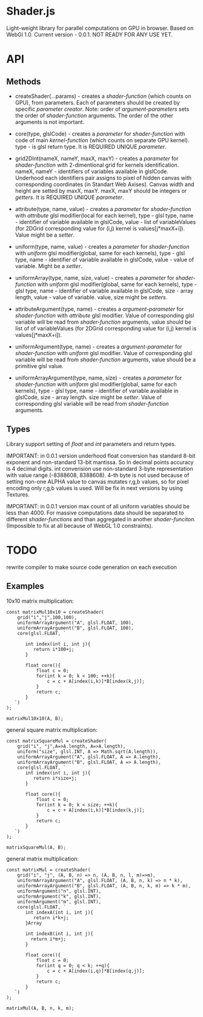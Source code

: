 # Shader.js

Light-weight library for parallel computations on GPU in browser. Based on WebGl 1.0.
Current version - 0.0.1. NOT READY FOR ANY USE YET.



# API


## Methods

- createShader(...params) - creates a *shader-function* (which counts on GPU), from parameters. Each of
 parameters should be created by specific *parameter creator*. Note: order of *argument-parameters* sets the
 order of *shader-function* arguments. The order of the other arguments is not important.
 
 - core(type, glslCode) - creates a *parameter* for *shader-function* with code of main *kernel-function* (which
 counts on separate GPU kernel). type - is glsl return type. It is REQUIRED UNIQUE *parameter*.
 
 - grid2DInt(nameX, nameY, maxX, maxY) - creates a *parameter* for *shader-function* with 2-dimentional
  grid for kernels identification. nameX, nameY - identifiers of variables available in glslCode. Underhood
  each identifiers pair assigns to pixel of hidden canvas with corresponding coordinates (in Standart Web Axises).
  Canvas width and height are setted by maxX, maxY. maxX, maxY should be integers or *getters*.
   It is REQUIRED UNIQUE *parameter*.
  
 - attribute(type, name, value) - creates a *parameter* for *shader-function* with *attribute* glsl modifier(local for each
 kernel), type - glsl type, name - identifier of variable available in glslCode, value - list of variableValues (for
 2DGrid corresponding value for (i,j) kernel is values[j*maxX+i]). Value might be a *setter*.
 
 - uniform(type, name, value) - creates a *parameter* for *shader-function* with *uniform* glsl modifier(global, same for
 each kernels), type - glsl type, name - identifier of variable available in glslCode, value - value  of variable. Might be
 a *setter*.
 
 - uniformArray(type, name, size, value) - creates a  *parameter* for *shader-function* with *uniform* glsl modifier(global, same for
  each kernels), type - glsl type, name - identifier of variable available in glslCode, size - array length,
  value - value  of variable. value, size might be *setters*.
 
  - attributeArgument(type, name) - creates a *argument-parameter* for *shader-function* with *attribute*
  glsl modifier. Value of corresponding glsl variable will be read from *shader-function* arguments, value should be
  list of  of variableValues (for 2DGrid corresponding value for (i,j) kernel is values[j*maxX+i]).
  
  - uniformArgument(type, name) - creates a *argument-parameter* for *shader-function* with *uniform*
   glsl modifier. Value of corresponding glsl variable will be read from *shader-function* arguments, value should be
   a primitive glsl value.
   
 - uniformArrayArgument(type, name, size) - creates a  *parameter* for *shader-function* with *uniform* glsl modifier(global, same for
    each kernels), type - glsl type, name - identifier of variable available in glslCode, size - array length. size might be *setter*.
    Value of corresponding glsl variable will be read from *shader-function* arguments.
    
## Types

 Library support setting of *float* and *int* parameters and return types.
 
 IMPORTANT: in 0.0.1 version
 underhood float conversion has standard 8-bit exponent and non-standard 13-bit mantissa. So In decimal
 points accuracy is 4 decimal digits. int converision use non-standard 3-byte representation with value
 range (-8388608, 8388608). 4-th byte is not used because of setting non-one ALPHA value to canvas
 mutates r,g,b values, so for pixel encoding only r,g,b values is used. Will be fix in next versions
  by using Textures. 
  
  IMPORTANT: in 0.0.1 version
  max count of all uniform variables should be less than 4000. For massive computations data should be
  separated to different *shader-functions* and than aggregated in another *shader-funciton*. (Impossible
  to fix at all because of WebGL 1.0 constraints).
 
 # TODO
 
 rewrite compiler to make source code generation on each execution
 
## Examples

10x10 matrix multiplication:

```
const matrixMul10x10 = createShader(
    grid("i","j",100,100),
    uniformArrayArgument("A", glsl.FLOAT, 100),
    uniformArrayArgument("B", glsl.FLOAT, 100),
    core(glsl.FLOAT, `
   
       int index(int i, int j){
          return i*100+j;
       }
   
       float core(){
           float c = 0;
           for(int k = 0; k < 100; ++k){
               c = c + A[index(i,k)]*B[index(k,j)];
           }
           return c;
       }
   `)
);

matrixMul10x10(A, B);
```

general square matrix multiplication:

```
const matrixSquareMul = createShader(
    grid("i", "j",A=>A.length, A=>A.length),
    uniform("size", glsl.INT, A => Math.sqrt(A.length)),
    uniformArrayArgument("A", glsl.FLOAT, A => A.length),
    uniformArrayArgument("B", glsl.FLOAT, A => A.length),
    core(glsl.FLOAT, `
       int index(int i, int j){
          return i*size+j;
       }
   
       float core(){
           float c = 0;
           for(int k = 0; k < size; ++k){
               c = c + A[index(i,k)]*B[index(k,j)];
           }
           return c;
       }
   `)
);

matrixSquareMul(A, B);
```

general matrix multiplication:

```
const matrixMul = createShader(
    grid("i", "j", (A, B, n) => n, (A, B, n, l, m)=>m),
    uniformArrayArgument("A", glsl.FLOAT, (A, B, n, k) => n * k),
    uniformArrayArgument("B", glsl.FLOAT, (A, B, n, k, m) => k * m),
    uniformArgument("n", glsl.INT),
    uniformArgument("k", glsl.INT),
    uniformArgument("m", glsl.INT),
    core(glsl.FLOAT, `
       int indexA(int i, int j){
          return i*k+j;
       }Array
       
       int indexB(int i, int j){
         return i*m+j;
       }
   
       float core(){
           float c = 0;
           for(int q = 0; q < k; ++q){
               c = c + A[index(i,q)]*B[index(q,j)];
           }
           return c;
       }
   `)
);

matrixMul(A, B, n, k, m);
```
 
 
 
